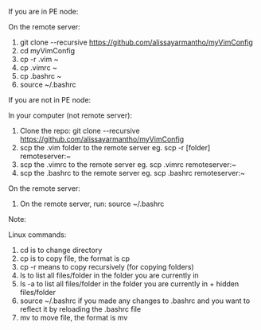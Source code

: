If you are in PE node:

On the remote server:
1. git clone --recursive https://github.com/alissayarmantho/myVimConfig
2. cd myVimConfig
3. cp -r .vim ~
4. cp .vimrc ~
5. cp .bashrc ~
6. source ~/.bashrc

If you are not in PE node:

In your computer (not remote server):
1. Clone the repo: git clone --recursive https://github.com/alissayarmantho/myVimConfig
2. scp the .vim folder to the remote server eg. scp -r [folder] remoteserver:~
3. scp the .vimrc to the remote server eg. scp .vimrc remoteserver:~
4. scp the .bashrc to the remote server eg. scp .bashrc remoteserver:~

On the remote server:
1. On the remote server, run: source ~/.bashrc

Note:

Linux commands:

1. cd is to change directory
2. cp is to copy file, the format is cp <file you want to copy> <destination directory>
3. cp -r means to copy recursively (for copying folders)
4. ls to list all files/folder in the folder you are currently in
5. ls -a to list all files/folder in the folder you are currently in + hidden files/folder
6. source ~/.bashrc if you made any changes to .bashrc and you want to reflect it by reloading the .bashrc file
7. mv to move file, the format is mv <file you want to move> <destination directory>
